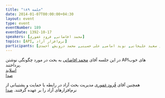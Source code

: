 ```yaml
---
title: "جلسه ۱۸۹"
date: 2014-01-07T00:00:00+04:30
layout: event
type: event
eventNumber: 189
eventDate: 1392-10-17
speakers: [محمد افاضاتی, فرود غفوری]
topics: [API, نرم‌افزار آزاد]
participants: [بهنام توکلی کرمانی, احسان حسینی, حمید پاک‌نهاد, حسین آقایی, سید سجاد شبانکاره, مصطفی خادم, مهدی شیخ حسینی, وحید چکشی, سعید نقدی, مجید ساوالان‌پور, سعید احمدی, مصطفی عبدالهی, محمد جعفری, محسن فرهادی, سعید عمید, میلاد خواجوی, رضا علیزاده مجد, ابوالفضل حمیدی, اسحاق فدائی, محمد علی فراهانی, علیرضا قنادی, پژمان کریمی, سید حمید مهدوی, امیر بالغی, بهداد عابدی, کیوان هدایتی, فرود غفوری, اصغر اکبری, سعید وایقانی, سید مجید عظیمی, محمد حسین حامدی, مریم رضایی, دانیال نیک‌نام, چالیست, احسان احمدی, آرش همت, مهرداد قاضی‌پور, علی فارمد, محمد افاضاتی, مهدی خشنودی, علی رستمی, محمد مسلمی, سعید علیجانی, نوید امامی, علی حسینی, محمد درویش, احمدی]
---
```

در این جلسه آقای [محمد افاضاتی](http://blog.efazati.org/) به بحث در مورد چگونگی نوشتن APIهای خوب پرداختند.  
[اسلاید](https://www.slideshare.net/dandiephouse/a-great-api-is-hard-to-find?from_search=2)  
[صدا](https://archive.org/details/tehlug_189_api)  

همچنین آقای [فُرود غفوری](http://cyberrabbits.net/) مدیریت بحث آزاد در رابطه با حمایت و پشتیبانی از نرم‌افزارهای آزاد را بر عهده گرفتند.
[صدا](https://archive.org/details/tehlug_189_interactive_free_software)   
